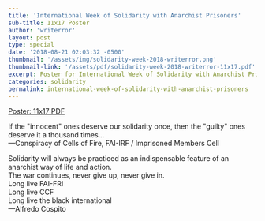 ```yaml
---
title: 'International Week of Solidarity with Anarchist Prisoners'
sub-title: 11x17 Poster
author: 'writerror'
layout: post
type: special
date: '2018-08-21 02:03:32 -0500'
thumbnail: '/assets/img/solidarity-week-2018-writerror.png'
thumbnail-link: '/assets/pdf/solidarity-week-2018-writerror-11x17.pdf'
excerpt: Poster for International Week of Solidarity with Anarchist Prisoners
categories: solidarity
permalink: international-week-of-solidarity-with-anarchist-prisoners
---
```

<div class="text-center">
  <p>
  <a href="/assets/pdf/solidarity-week-2018-writerror-11x17.pdf" class="text-small">Poster: 11x17 PDF</a>
  </p>

  <p class="text-emphasize text-strong">
  If the "innocent" ones deserve our solidarity once, then the "guilty" ones deserve it a thousand times&hellip;<br>
  <span class="text-small text-normal">&mdash;Conspiracy of Cells of Fire, FAI-IRF / Imprisoned Members Cell</span>
  </p>

  <p class="text-emphasize text-strong">
  Solidarity will always be practiced as an indispensable feature of an anarchist way of life and action.<br>
  The war continues, never give up, never give in.<br>
  Long live FAI-FRI<br>
  Long live CCF<br>
  Long live the black international<br>
  <span class="text-small text-normal">&mdash;Alfredo Cospito</span>
  </p>
</div>
